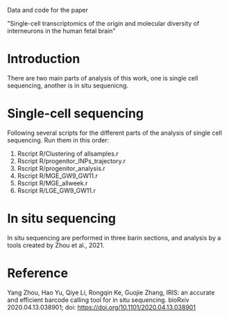 Data and code for the paper 

"Single-cell transcriptomics of the origin and molecular diversity of interneurons in the human fetal brain"

# Introduction
There are two main parts of analysis of this work, 
one is single cell sequencing, 
another is in situ sequenicng.

# Single-cell sequencing
Following several scripts for the different parts of the analysis of single cell sequencing. 
Run them in this order:

1. Rscript R/Clustering of allsamples.r
2. Rscript R/progenitor_INPs_trajectory.r 
3. Rscript R/progenitor_analysis.r
4. Rscript R/MGE_GW9_GW11.r
5. Rscript R/MGE_allweek.r
6. Rscript R/LGE_GW9_GW11.r


# In situ sequencing 
In situ sequencing are performed in three barin sections, and analysis by a tools created by Zhou et al., 2021.

# Reference
Yang Zhou, Hao Yu, Qiye Li, Rongqin Ke, Guojie Zhang, IRIS: an accurate and efficient barcode calling tool for in situ sequencing. bioRxiv 2020.04.13.038901; doi: https://doi.org/10.1101/2020.04.13.038901




